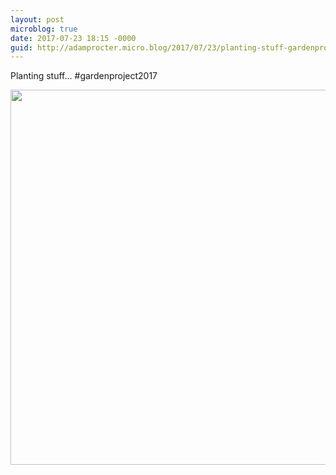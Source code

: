 ```yaml
---
layout: post
microblog: true
date: 2017-07-23 18:15 -0000
guid: http://adamprocter.micro.blog/2017/07/23/planting-stuff-gardenproject.html
---
```

Planting stuff... #gardenproject2017

<img src="http://discursive.adamprocter.co.uk/uploads/2017/ba9207424f.jpg" width="600" height="600" />
